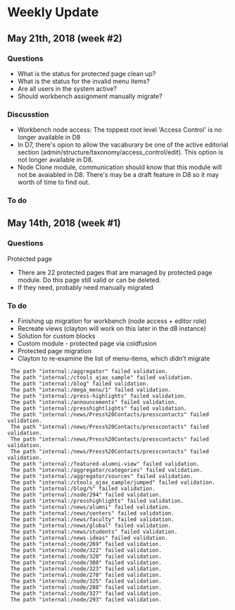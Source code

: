 # Weekly Update

## May 21th, 2018 (week #2)

### Questions
- What is the status for protected page clean up?
- What is the status for the invalid menu items?
- Are all users in the system active?
- Should workbench assignment manually migrate?

### Discusstion
- Workbench node access: The toppest root level 'Access Control' is no longer available in D8
- In D7, there's opion to allow the vacaburary be one of the active editorial section (admin/structure/taxonomy/access_control/edit). This option is not longer available in D8.
- Node Clone module, communication should know that this module will not be avaiabled in D8. There's may be a draft feature in D8 so it may worth of time to find out.


### To do




## May 14th, 2018 (week #1)

### Questions

Protected page

- There are 22 protected pages that are managed by protected page module. Do this page still valid or can be deleted.
- If they need, probably need manually migrated


### To do
- Finishing up migration for workbench (node access + editor role)
- Recreate views (clayton will work on this later in the d8 instance)
- Solution for custom blocks
- Custom module - protected page via coldfusion
- Protected page migration
- Clayton to re-examine the list of menu-items, which didn't migrate
```
 The path "internal:/aggregator" failed validation.
 The path "internal:/ctools_ajax_sample" failed validation.
 The path "internal:/blog" failed validation.
 The path "internal:/mega_menu/1" failed validation.
 The path "internal:/press-highlights" failed validation.
 The path "internal:/announcements" failed validation.
 The path "internal:/presshightlights" failed validation.
 The path "internal:/news/Press%20Contacts/presscontacts" failed validation.
 The path "internal:/news/Press%20Contacts/presscontacts" failed validation.
 The path "internal:/news/Press%20Contacts/presscontacts" failed validation.
 The path "internal:/news/Press%20Contacts/presscontacts" failed validation.
 The path "internal:/featured-alumni-view" failed validation.
 The path "internal:/aggregator/categories" failed validation.
 The path "internal:/aggregator/sources" failed validation.
 The path "internal:/ctools_ajax_sample/jumped" failed validation.
 The path "internal:/blog/%" failed validation.
 The path "internal:/node/294" failed validation.
 The path "internal:/presshighlights" failed validation.
 The path "internal:/news/alumni" failed validation.
 The path "internal:/news/centers" failed validation.
 The path "internal:/news/faculty" failed validation.
 The path "internal:/news/global" failed validation.
 The path "internal:/news/students" failed validation.
 The path "internal:/news-ideas" failed validation.
 The path "internal:/node/269" failed validation.
 The path "internal:/node/322" failed validation.
 The path "internal:/node/320" failed validation.
 The path "internal:/node/308" failed validation.
 The path "internal:/node/323" failed validation.
 The path "internal:/node/270" failed validation.
 The path "internal:/node/325" failed validation.
 The path "internal:/node/288" failed validation.
 The path "internal:/node/327" failed validation.
 The path "internal:/node/293" failed validation.
```
